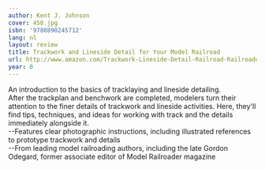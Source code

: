 ```yaml
---
author: Kent J. Johnson
cover: 450.jpg
isbn: '9780890245712'
lang: nl
layout: review
title: Trackwork and Lineside Detail for Your Model Railroad
url: http://www.amazon.com/Trackwork-Lineside-Detail-Railroad-Railroader/dp/0890245711?SubscriptionId=AKIAJLEOPLOJAJAYBL6Q&tag=bruji06-20&linkCode=xm2&camp=2025&creative=165953&creativeASIN=0890245711
year: 0
---
```

An introduction to the basics of tracklaying and lineside detailing.    
After the trackplan and benchwork are completed, modelers turn their  attention to the finer details of trackwork and lineside  activities. Here, they'll find tips, techniques, and ideas for working  with track and the details immediately alongside it.  
--Features clear photographic instructions, including illustrated references to prototype trackwork and details  
--From leading model railroading authors, including the late Gordon Odegard, former associate editor of Model Railroader magazine
